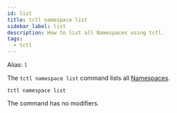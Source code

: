 ```yaml
---
id: list
title: tctl namespace list
sidebar_label: list
description: How to list all Namespaces using tctl.
tags:
  - tctl
---
```


Alias: `l`

The `tctl namespace list` command lists all [Namespaces](/concepts/what-is-a-namespace).

`tctl namespace list`

The command has no modifiers.
